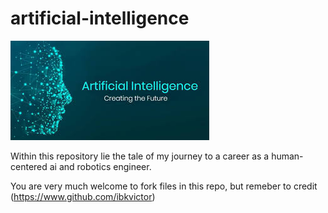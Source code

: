 # artificial-intelligence

![alt text](https://github.com/ibkvictor/artificial-intelligence/blob/master/download.jpeg)

Within this repository lie the tale of my journey to a career as a human-centered ai and robotics engineer.

You are very much welcome to fork files in this repo, but remeber to credit (https://www.github.com/ibkvictor)

